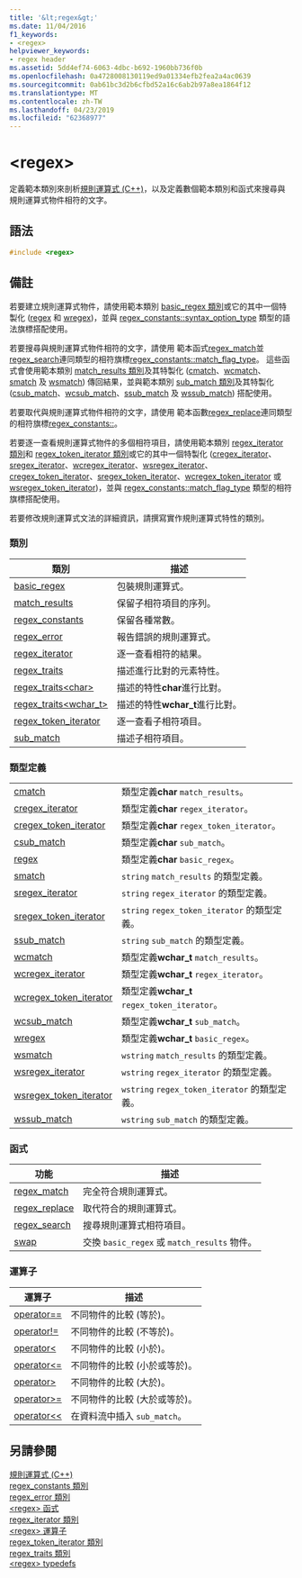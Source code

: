 ```yaml
---
title: '&lt;regex&gt;'
ms.date: 11/04/2016
f1_keywords:
- <regex>
helpviewer_keywords:
- regex header
ms.assetid: 5dd4ef74-6063-4dbc-b692-1960bb736f0b
ms.openlocfilehash: 0a4728008130119ed9a01334efb2fea2a4ac0639
ms.sourcegitcommit: 0ab61bc3d2b6cfbd52a16c6ab2b97a8ea1864f12
ms.translationtype: MT
ms.contentlocale: zh-TW
ms.lasthandoff: 04/23/2019
ms.locfileid: "62368977"
---
```

# <a name="ltregexgt"></a>&lt;regex&gt;

定義範本類別來剖析[規則運算式 (C++)](../standard-library/regular-expressions-cpp.md)，以及定義數個範本類別和函式來搜尋與規則運算式物件相符的文字。

## <a name="syntax"></a>語法

```cpp
#include <regex>
```

## <a name="remarks"></a>備註

若要建立規則運算式物件，請使用範本類別 [basic_regex 類別](../standard-library/basic-regex-class.md)或它的其中一個特製化 ([regex](../standard-library/regex-typedefs.md#regex) 和 [wregex](../standard-library/regex-typedefs.md#wregex))，並與 [regex_constants::syntax_option_type](../standard-library/regex-constants-class.md#syntax_option_type) 類型的語法旗標搭配使用。

若要搜尋與規則運算式物件相符的文字，請使用 範本函式[regex_match](../standard-library/regex-functions.md#regex_match)並[regex_search](../standard-library/regex-functions.md#regex_search)連同類型的相符旗標[regex_constants::match_flag_type](../standard-library/regex-constants-class.md#match_flag_type)。 這些函式會使用範本類別 [match_results 類別](../standard-library/match-results-class.md)及其特製化 ([cmatch](../standard-library/regex-typedefs.md#cmatch)、[wcmatch](../standard-library/regex-typedefs.md#wcmatch)、[smatch](../standard-library/regex-typedefs.md#smatch) 及 [wsmatch](../standard-library/regex-typedefs.md#wsmatch)) 傳回結果，並與範本類別 [sub_match 類別](../standard-library/sub-match-class.md)及其特製化 ([csub_match](../standard-library/regex-typedefs.md#csub_match)、[wcsub_match](../standard-library/regex-typedefs.md#wcsub_match)、[ssub_match](../standard-library/regex-typedefs.md#ssub_match) 及 [wssub_match](../standard-library/regex-typedefs.md#wssub_match)) 搭配使用。

若要取代與規則運算式物件相符的文字，請使用 範本函數[regex_replace](../standard-library/regex-functions.md#regex_replace)連同類型的相符旗標[regex_constants::](../standard-library/regex-constants-class.md#match_flag_type)。

若要逐一查看規則運算式物件的多個相符項目，請使用範本類別 [regex_iterator 類別](../standard-library/regex-iterator-class.md)和 [regex_token_iterator 類別](../standard-library/regex-token-iterator-class.md)或它的其中一個特製化 ([cregex_iterator](../standard-library/regex-typedefs.md#cregex_iterator)、[sregex_iterator](../standard-library/regex-typedefs.md#sregex_iterator)、[wcregex_iterator](../standard-library/regex-typedefs.md#wcregex_iterator)、[wsregex_iterator](../standard-library/regex-typedefs.md#wsregex_iterator)、[cregex_token_iterator](../standard-library/regex-typedefs.md#cregex_token_iterator)、[sregex_token_iterator](../standard-library/regex-typedefs.md#sregex_token_iterator)、[wcregex_token_iterator](../standard-library/regex-typedefs.md#wcregex_token_iterator) 或 [wsregex_token_iterator](../standard-library/regex-typedefs.md#wsregex_token_iterator))，並與 [regex_constants::match_flag_type](../standard-library/regex-constants-class.md#match_flag_type) 類型的相符旗標搭配使用。

若要修改規則運算式文法的詳細資訊，請撰寫實作規則運算式特性的類別。

### <a name="classes"></a>類別

|類別|描述|
|-|-|
|[basic_regex](../standard-library/basic-regex-class.md)|包裝規則運算式。|
|[match_results](../standard-library/match-results-class.md)|保留子相符項目的序列。|
|[regex_constants](../standard-library/regex-constants-class.md)|保留各種常數。|
|[regex_error](../standard-library/regex-error-class.md)|報告錯誤的規則運算式。|
|[regex_iterator](../standard-library/regex-iterator-class.md)|逐一查看相符的結果。|
|[regex_traits](../standard-library/regex-traits-class.md)|描述進行比對的元素特性。|
|[regex_traits\<char>](../standard-library/regex-traits-char-class.md)|描述的特性**char**進行比對。|
|[regex_traits<wchar_t>](../standard-library/regex-traits-wchar-t-class.md)|描述的特性**wchar_t**進行比對。|
|[regex_token_iterator](../standard-library/regex-token-iterator-class.md)|逐一查看子相符項目。|
|[sub_match](../standard-library/sub-match-class.md)|描述子相符項目。|

### <a name="type-definitions"></a>類型定義

|||
|-|-|
|[cmatch](../standard-library/regex-typedefs.md#cmatch)|類型定義**char** `match_results`。|
|[cregex_iterator](../standard-library/regex-typedefs.md#cregex_iterator)|類型定義**char** `regex_iterator`。|
|[cregex_token_iterator](../standard-library/regex-typedefs.md#cregex_token_iterator)|類型定義**char** `regex_token_iterator`。|
|[csub_match](../standard-library/regex-typedefs.md#csub_match)|類型定義**char** `sub_match`。|
|[regex](../standard-library/regex-typedefs.md#regex)|類型定義**char** `basic_regex`。|
|[smatch](../standard-library/regex-typedefs.md#smatch)|`string` `match_results` 的類型定義。|
|[sregex_iterator](../standard-library/regex-typedefs.md#sregex_iterator)|`string` `regex_iterator` 的類型定義。|
|[sregex_token_iterator](../standard-library/regex-typedefs.md#sregex_token_iterator)|`string` `regex_token_iterator` 的類型定義。|
|[ssub_match](../standard-library/regex-typedefs.md#ssub_match)|`string` `sub_match` 的類型定義。|
|[wcmatch](../standard-library/regex-typedefs.md#wcmatch)|類型定義**wchar_t** `match_results`。|
|[wcregex_iterator](../standard-library/regex-typedefs.md#wcregex_iterator)|類型定義**wchar_t** `regex_iterator`。|
|[wcregex_token_iterator](../standard-library/regex-typedefs.md#wcregex_token_iterator)|類型定義**wchar_t** `regex_token_iterator`。|
|[wcsub_match](../standard-library/regex-typedefs.md#wcsub_match)|類型定義**wchar_t** `sub_match`。|
|[wregex](../standard-library/regex-typedefs.md#wregex)|類型定義**wchar_t** `basic_regex`。|
|[wsmatch](../standard-library/regex-typedefs.md#wsmatch)|`wstring` `match_results` 的類型定義。|
|[wsregex_iterator](../standard-library/regex-typedefs.md#wsregex_iterator)|`wstring` `regex_iterator` 的類型定義。|
|[wsregex_token_iterator](../standard-library/regex-typedefs.md#wsregex_token_iterator)|`wstring` `regex_token_iterator` 的類型定義。|
|[wssub_match](../standard-library/regex-typedefs.md#wssub_match)|`wstring` `sub_match` 的類型定義。|

### <a name="functions"></a>函式

|功能|描述|
|-|-|
|[regex_match](../standard-library/regex-functions.md#regex_match)|完全符合規則運算式。|
|[regex_replace](../standard-library/regex-functions.md#regex_replace)|取代符合的規則運算式。|
|[regex_search](../standard-library/regex-functions.md#regex_search)|搜尋規則運算式相符項目。|
|[swap](../standard-library/regex-functions.md#swap)|交換 `basic_regex` 或 `match_results` 物件。|

### <a name="operators"></a>運算子

|運算子|描述|
|-|-|
|[operator==](../standard-library/regex-operators.md#op_eq_eq)|不同物件的比較 (等於)。|
|[operator!=](../standard-library/regex-operators.md#op_neq)|不同物件的比較 (不等於)。|
|[operator<](../standard-library/regex-operators.md#op_lt)|不同物件的比較 (小於)。|
|[operator\<=](../standard-library/regex-operators.md#op_gt_eq)|不同物件的比較 (小於或等於)。|
|[operator>](../standard-library/regex-operators.md#op_gt)|不同物件的比較 (大於)。|
|[operator>=](../standard-library/regex-operators.md#op_gt_eq)|不同物件的比較 (大於或等於)。|
|[operator<<](../standard-library/regex-operators.md#op_lt_lt)|在資料流中插入 `sub_match`。|

## <a name="see-also"></a>另請參閱

[規則運算式 (C++)](../standard-library/regular-expressions-cpp.md)<br/>
[regex_constants 類別](../standard-library/regex-constants-class.md)<br/>
[regex_error 類別](../standard-library/regex-error-class.md)<br/>
[\<regex> 函式](../standard-library/regex-functions.md)<br/>
[regex_iterator 類別](../standard-library/regex-iterator-class.md)<br/>
[\<regex> 運算子](../standard-library/regex-operators.md)<br/>
[regex_token_iterator 類別](../standard-library/regex-token-iterator-class.md)<br/>
[regex_traits 類別](../standard-library/regex-traits-class.md)<br/>
[\<regex> typedefs](../standard-library/regex-typedefs.md)<br/>
